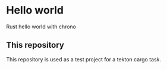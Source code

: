 # Hello world
Rust hello world with chrono

## This repository
This repository is used as a test project for a tekton cargo task.
